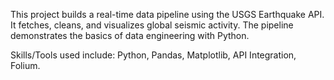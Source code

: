 This project builds a real-time data pipeline using the USGS Earthquake API. It fetches, cleans, and visualizes global seismic activity. The pipeline demonstrates the basics of data engineering with Python.

Skills/Tools used include: Python, Pandas, Matplotlib, API Integration, Folium.
